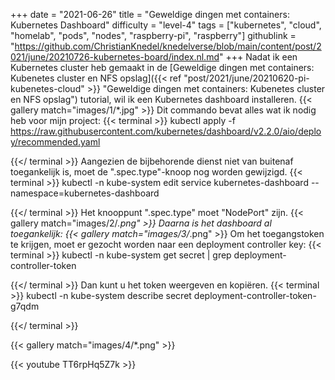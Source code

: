 +++
date = "2021-06-26"
title = "Geweldige dingen met containers: Kubernetes Dashboard"
difficulty = "level-4"
tags = ["kubernetes", "cloud", "homelab", "pods", "nodes", "raspberry-pi", "raspberry"]
githublink = "https://github.com/ChristianKnedel/knedelverse/blob/main/content/post/2021/june/20210726-kubernetes-board/index.nl.md"
+++
Nadat ik een Kubernetes cluster heb gemaakt in de [Geweldige dingen met containers: Kubenetes cluster en NFS opslag]({{< ref "post/2021/june/20210620-pi-kubenetes-cloud" >}} "Geweldige dingen met containers: Kubenetes cluster en NFS opslag") tutorial, wil ik een Kubernetes dashboard installeren.
{{< gallery match="images/1/*.jpg" >}}
Dit commando bevat alles wat ik nodig heb voor mijn project:
{{< terminal >}}
kubectl apply -f https://raw.githubusercontent.com/kubernetes/dashboard/v2.2.0/aio/deploy/recommended.yaml

{{</ terminal >}}
Aangezien de bijbehorende dienst niet van buitenaf toegankelijk is, moet de ".spec.type"-knoop nog worden gewijzigd.
{{< terminal >}}
kubectl -n kube-system edit service kubernetes-dashboard --namespace=kubernetes-dashboard

{{</ terminal >}}
Het knooppunt ".spec.type" moet "NodePort" zijn.
{{< gallery match="images/2/*.png" >}}
Daarna is het dashboard al toegankelijk:
{{< gallery match="images/3/*.png" >}}
Om het toegangstoken te krijgen, moet er gezocht worden naar een deployment controller key:
{{< terminal >}}
kubectl -n kube-system get secret | grep deployment-controller-token

{{</ terminal >}}
Dan kunt u het token weergeven en kopiëren.
{{< terminal >}}
kubectl -n kube-system describe secret deployment-controller-token-g7qdm

{{</ terminal >}}

{{< gallery match="images/4/*.png" >}}

{{< youtube TT6rpHq5Z7k  >}}